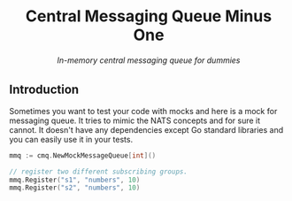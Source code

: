 <h1 align="center">Central Messaging Queue Minus One</h1>
<h6 align="center">In-memory central messaging queue for dummies</h6>

## Introduction

Sometimes you want to test your code with mocks and here is a mock for messaging queue. It tries to mimic the NATS concepts
and for sure it cannot. It doesn't have any dependencies except Go standard libraries and you can easily use it in your tests.

```go
mmq := cmq.NewMockMessageQueue[int]()

// register two different subscribing groups.
mmq.Register("s1", "numbers", 10)
mmq.Register("s2", "numbers", 10)
```
